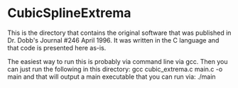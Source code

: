 # CubicSplineExtrema

This is the directory that contains the original software that was published in Dr. Dobb's Journal #246 April 1996. It was written in the C language and that code is presented here as-is.

The easiest way to run this is probably via command line via gcc. Then you can just run the following in this directory:
 gcc cubic_extrema.c main.c -o main
and that will output a main executable that you can run via:
 ./main <absolute path to a test_data file>
 